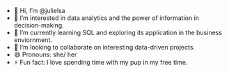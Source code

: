 - 👋 Hi, I’m @julielsa
- 👀 I’m interested in data analytics and the power of information in decision-making. 
- 🌱 I’m currently learning SQL and exploring its application in the business enviornment.
- 💞️ I’m looking to collaborate on interesting data-driven projects. 
- 😄 Pronouns: she/ her
- ⚡ Fun fact: I love spending time with my pup in my free time. 

<!---
julielsa/julielsa is a ✨ special ✨ repository because its `README.md` (this file) appears on your GitHub profile.
You can click the Preview link to take a look at your changes.
--->
